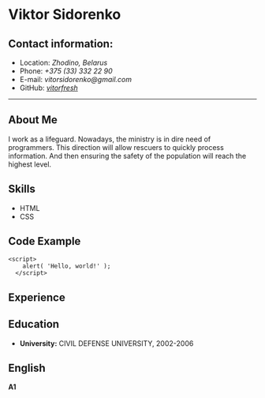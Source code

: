 # __Viktor Sidorenko__ 


 ## __Contact information:__

 - Location: _Zhodino, Belarus_
 - Phone: _+375 (33) 332 22 90_
 - E-mail: _vitorsidorenko@gmail.com_
 - GitHub: _[vitorfresh](https://github.com/VitorFresh)_

 *********************************************************

 ## __About Me__

 I work as a lifeguard. Nowadays, the ministry is in dire need of programmers. This direction will allow rescuers to quickly process information. And then ensuring the safety of the population will reach the highest level.

 ## __Skills__
- HTML
- CSS

## __Code Example__
```
<script>
    alert( 'Hello, world!' );
  </script>
```

## __Experience__


## __Education__ 
- __University:__ CIVIL DEFENSE UNIVERSITY, 2002-2006


## __English__
__A1__ 